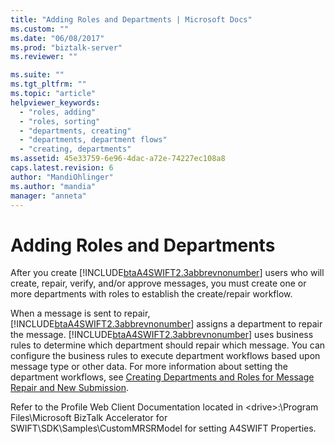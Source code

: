 ```yaml
---
title: "Adding Roles and Departments | Microsoft Docs"
ms.custom: ""
ms.date: "06/08/2017"
ms.prod: "biztalk-server"
ms.reviewer: ""

ms.suite: ""
ms.tgt_pltfrm: ""
ms.topic: "article"
helpviewer_keywords: 
  - "roles, adding"
  - "roles, sorting"
  - "departments, creating"
  - "departments, department flows"
  - "creating, departments"
ms.assetid: 45e33759-6e96-4dac-a72e-74227ec108a8
caps.latest.revision: 6
author: "MandiOhlinger"
ms.author: "mandia"
manager: "anneta"
---
```

# Adding Roles and Departments
After you create [!INCLUDE[btaA4SWIFT2.3abbrevnonumber](../../includes/btaa4swift2-3abbrevnonumber-md.md)] users who will create, repair, verify, and/or approve messages, you must create one or more departments with roles to establish the create/repair workflow.  
  
 When a message is sent to repair, [!INCLUDE[btaA4SWIFT2.3abbrevnonumber](../../includes/btaa4swift2-3abbrevnonumber-md.md)] assigns a department to repair the message. [!INCLUDE[btaA4SWIFT2.3abbrevnonumber](../../includes/btaa4swift2-3abbrevnonumber-md.md)] uses business rules to determine which department should repair which message. You can configure the business rules to execute department workflows based upon message type or other data. For more information about setting the department workflows, see [Creating Departments and Roles for Message Repair and New Submission](../../adapters-and-accelerators/accelerator-swift/creating-departments-and-roles-for-message-repair-and-new-submission.md).  
  
 Refer to the Profile Web Client Documentation located in \<drive\>:\Program Files\Microsoft BizTalk Accelerator for SWIFT\SDK\Samples\CustomMRSRModel for setting A4SWIFT Properties.